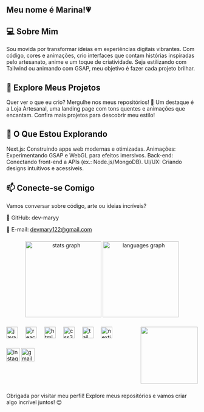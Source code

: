 <h2 align="left">Meu nome é Marina!💗</h2>

<h2 align="left">💻 Sobre Mim</h2>
Sou movida por transformar ideias em experiências digitais vibrantes. Com código, cores e animações, crio interfaces que contam histórias inspiradas pelo artesanato, anime e um toque de criatividade. Seja estilizando com Tailwind ou animando com GSAP, meu objetivo é fazer cada projeto brilhar.

<h2 align="left">📂 Explore Meus Projetos</h2>
Quer ver o que eu crio? Mergulhe nos meus repositórios! 🌟 Um destaque é a Loja Artesanal, uma landing page com tons quentes e animações que encantam. Confira mais projetos para descobrir meu estilo!

<h2 align="left">🔧 O Que Estou Explorando</h2>

Next.js: Construindo apps web modernas e otimizadas.
Animações: Experimentando GSAP e WebGL para efeitos imersivos.
Back-end: Conectando front-end a APIs (ex.: Node.js/MongoDB).
UI/UX: Criando designs intuitivos e acessíveis.


<h2 align="left">📫 Conecte-se Comigo</h2>
Vamos conversar sobre código, arte ou ideias incríveis?

🐙 GitHub: dev-maryy                

📧 E-mail: devmary122@gmail.com


###

<div align="center">
  <img src="https://github-readme-stats.vercel.app/api?username=dev-maryy&hide_title=false&hide_rank=false&show_icons=true&include_all_commits=true&count_private=true&disable_animations=false&theme=dracula&locale=en&hide_border=false" height="200" alt="stats graph"  />
  <img src="https://github-readme-stats.vercel.app/api/top-langs?username=dev-maryy&locale=en&hide_title=false&layout=compact&card_width=320&langs_count=5&theme=dracula&hide_border=false" height="200" alt="languages graph"  />
</div>

###

<img align="right" height="150" src="https://i.imgflip.com/65efzo.gif"  />

###

<div align="left">
  <img src="https://cdn.jsdelivr.net/gh/devicons/devicon/icons/javascript/javascript-original.svg" height="30" alt="javascript logo"  />
  <img width="12" />
  <img src="https://cdn.jsdelivr.net/gh/devicons/devicon/icons/react/react-original.svg" height="30" alt="react logo"  />
  <img width="12" />
  <img src="https://cdn.jsdelivr.net/gh/devicons/devicon/icons/html5/html5-original.svg" height="30" alt="html5 logo"  />
  <img width="12" />
  <img src="https://cdn.jsdelivr.net/gh/devicons/devicon/icons/css3/css3-original.svg" height="30" alt="css3 logo"  />
  <img width="12" />
  <img src="https://cdn.jsdelivr.net/gh/devicons/devicon/icons/tailwindcss/tailwindcss-original-wordmark.svg" height="30" alt="tailwindcss logo"  />
  <img width="12" />
  <img src="https://cdn.jsdelivr.net/gh/devicons/devicon/icons/nextjs/nextjs-original.svg" height="30" alt="nextjs logo"  />
</div>

###

<div align="left">
  <img src="https://img.shields.io/static/v1?message=Instagram&logo=instagram&label=&color=E4405F&logoColor=white&labelColor=&style=for-the-badge" height="35" alt="instagram logo"  />
  <img src="https://img.shields.io/static/v1?message=Gmail&logo=gmail&label=&color=D14836&logoColor=white&labelColor=&style=for-the-badge" height="35" alt="gmail logo"  />

###

<br clear="both">


###

Obrigada por visitar meu perfil! Explore meus repositórios e vamos criar algo incrível juntos! 😊
